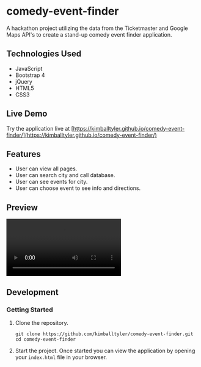 # comedy-event-finder
A hackathon project utilizing the data from the Ticketmaster and Google Maps API's to create a stand-up comedy event finder application.

## Technologies Used

- JavaScript
- Bootstrap 4
- jQuery
- HTML5
- CSS3

## Live Demo

Try the application live at [https://kimballtyler.github.io/comedy-event-finder/](https://kimballtyler.github.io/comedy-event-finder/)

## Features

- User can view all pages.
- User can search city and call database.
- User can see events for city.
- User can choose event to see info and directions.

## Preview

![API Hackathon Preview](app-demo.mp4)

## Development

### Getting Started

1. Clone the repository.

    ```shell
    git clone https://github.com/kimballtyler/comedy-event-finder.git
    cd comedy-event-finder
    ```

1. Start the project. Once started you can view the application by opening your `index.html` file in your browser.
